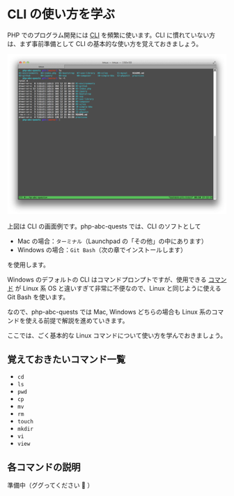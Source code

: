 # CLI の使い方を学ぶ

PHP でのプログラム開発には [CLI](http://ja.wikipedia.org/wiki/%E3%82%AD%E3%83%A3%E3%83%A9%E3%82%AF%E3%82%BF%E3%83%A6%E3%83%BC%E3%82%B6%E3%82%A4%E3%83%B3%E3%82%BF%E3%83%95%E3%82%A7%E3%83%BC%E3%82%B9) を頻繁に使います。CLI に慣れていない方は、まず事前準備として CLI の基本的な使い方を覚えておきましょう。

![image](assets/img/cli-01.png)

上図は CLI の画面例です。php-abc-quests では、CLI のソフトとして

* Mac の場合：`ターミナル`（Launchpad の「その他」の中にあります）
* Windows の場合：`Git Bash`（次の章でインストールします）

を使用します。

Windows のデフォルトの CLI はコマンドプロンプトですが、使用できる [コマンド](http://e-words.jp/w/E382B3E3839EE383B3E38389.html) が Linux 系 OS と違いすぎて非常に不便なので、Linux と同じように使える Git Bash を使います。

なので、php-abc-quests では Mac, Windows どちらの場合も Linux 系のコマンドを使える前提で解説を進めていきます。

ここでは、ごく基本的な Linux コマンドについて使い方を学んでおきましょう。

## 覚えておきたいコマンド一覧

* `cd`
* `ls`
* `pwd`
* `cp`
* `mv`
* `rm`
* `touch`
* `mkdir`
* `vi`
* `view`

## 各コマンドの説明

準備中（ググってください :bow: ）
